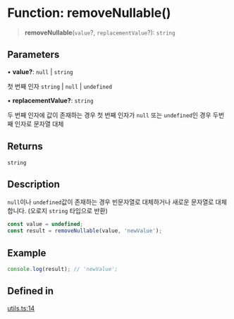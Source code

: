 # Function: removeNullable()

> **removeNullable**(`value`?, `replacementValue`?): `string`

## Parameters

• **value?**: `null` \| `string`

첫 번째 인자 `string` | `null` | `undefined`

• **replacementValue?**: `string`

두 번째 인자에 값이 존재하는 경우 첫 번째 인자가 `null` 또는 `undefined`인 경우 두번째 인자로 문자열 대체

## Returns

`string`

## Description

`null`이나 `undefined`값이 존재하는 경우 빈문자열로 대체하거나 새로운 문자열로 대체합니다. (오로지 `string` 타입으로 반환)

```ts
const value = undefined;
const result = removeNullable(value, 'newValue');
```

## Example

```ts
console.log(result); // 'newValue';
```

## Defined in

[utils.ts:14](https://github.com/mbti-nf-team/frontend-libraries/blob/808e2257613043e0b3668dbe433b6914a17272db/packages/core/src/utils.ts#L14)
